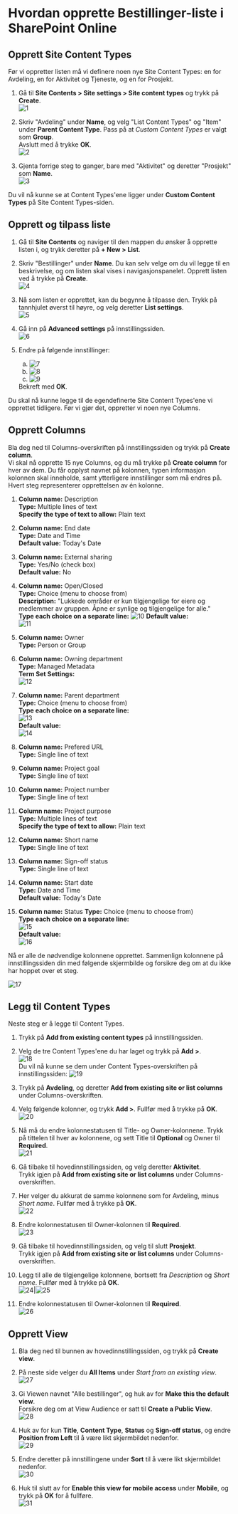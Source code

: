 # Hvordan opprette Bestillinger-liste i SharePoint Online

## Opprett Site Content Types

Før vi oppretter listen må vi definere noen nye Site Content Types: en for Avdeling, en for Aktivitet og Tjeneste, og en for Prosjekt.

 1. Gå til **Site Contents > Site settings > Site content types** og trykk på **Create**.  
![1](img/bestillinger-liste/1.png)
 
 2. Skriv "Avdeling" under **Name**, og velg "List Content Types" og "Item" under **Parent Content Type**. Pass på at *Custom Content Types* er valgt som **Group**.  
Avslutt med å trykke **OK**.  
![2](img/bestillinger-liste/2.png)

 3.  Gjenta forrige steg to ganger, bare med "Aktivitet" og deretter "Prosjekt" som **Name**.  
 ![3](img/bestillinger-liste/3.png)

Du vil nå kunne se at Content Types'ene ligger under **Custom Content Types** på Site Content Types-siden.

## Opprett og tilpass liste

 1.  Gå til **Site Contents** og naviger til den mappen du ønsker å opprette listen i, og trykk deretter på **+ New > List**.
 
 2.  Skriv "Bestillinger" under **Name**. Du kan selv velge om du vil legge til en beskrivelse, og om listen skal vises i navigasjonspanelet. Opprett listen ved å trykke på **Create**.  
 ![4](img/bestillinger-liste/4.png)
 
 3.  Nå som listen er opprettet, kan du begynne å tilpasse den.
Trykk på tannhjulet øverst til høyre, og velg deretter **List settings**.  
![5](img/bestillinger-liste/5.png)

 4. Gå inn på **Advanced settings** på innstillingssiden.  
 ![6](img/bestillinger-liste/6.png)
 
<ol start=5>
	<li>Endre på følgende innstillinger:</li>
	<ol type="a">
		<li><img src="img/bestillinger-liste/7.png" alt="7"></li>
		<li><img src="img/bestillinger-liste/8.png" alt="8"></li>
		<li><img src="img/bestillinger-liste/9.png" alt="9"></li>
	</ol>
	Bekreft med <b>OK</b>.	
</ol>

Du skal nå kunne legge til de egendefinerte Site Content Types'ene vi opprettet tidligere. Før vi gjør 	det, oppretter vi noen nye Columns.

## Opprett Columns

Bla deg ned til Columns-overskriften på innstillingssiden og trykk på **Create column**.  
Vi skal nå opprette 15 nye Columns, og du må trykke på **Create column** for hver av dem. Du får opplyst navnet på kolonnen, typen informasjon kolonnen skal inneholde, samt ytterligere innstillinger som må endres på.  
Hvert steg representerer opprettelsen av én kolonne.

1.  **Column name:** Description  
	**Type:** Multiple lines of text  
	**Specify the type of text to allow:** Plain text  

2.  **Column name:** End date  
**Type:** Date and Time  
**Default value:** Today's Date  

3.  **Column name:** External sharing  
**Type:** Yes/No (check box)  
**Default value:** No  

4.  **Column name:** Open/Closed  
**Type:** Choice (menu to choose from)  
**Description:** "Lukkede områder er kun tilgjengelige for eiere og medlemmer av gruppen. Åpne er synlige og tilgjengelige for alle."  
**Type each choice on a separate line:** 
![10](img/bestillinger-liste/10.png) 
**Default value:**  
![11](img/bestillinger-liste/11.png)

5.  **Column name:** Owner  
**Type:** Person or Group  

6.  **Column name:** Owning department  
**Type:** Managed Metadata  
**Term Set Settings:**  
![12](img/bestillinger-liste/12.png)

7. **Column name:** Parent department  
**Type:** Choice (menu to choose from)  
**Type each choice on a separate line:**  
![13](img/bestillinger-liste/13.png)  
**Default value:**  
![14](img/bestillinger-liste/14.png)

8.  **Column name:** Prefered URL  
**Type:** Single line of text  

9.  **Column name:** Project goal  
**Type:** Single line of text  

10.  **Column name:** Project number  
**Type:** Single line of text  

11.  **Column name:** Project purpose  
**Type:** Multiple lines of text  
**Specify the type of text to allow:** Plain text  

12.  **Column name:** Short name  
**Type:** Single line of text  

13.  **Column name:** Sign-off status  
**Type:** Single line of text  

14.  **Column name:** Start date  
    **Type:** Date and Time  
    **Default value:** Today's Date  

15.  **Column name:** Status
**Type:** Choice (menu to choose from)  
**Type each choice on a separate line:**  
![15](img/bestillinger-liste/15.png)  
**Default value:**  
![16](img/bestillinger-liste/16.png)

Nå er alle de nødvendige kolonnene opprettet. Sammenlign kolonnene på innstillingssiden din med følgende skjermbilde og forsikre deg om at du ikke har hoppet over et steg.

![17](img/bestillinger-liste/17.png)

## Legg til Content Types

Neste steg er å legge til Content Types.

1.  Trykk på **Add from existing content types** på innstillingssiden.  

2.  Velg de tre Content Types'ene du har laget og trykk på **Add >**.  
![18](img/bestillinger-liste/18.png)  
Du vil nå kunne se dem under Content Types-overskriften på innstillingssiden: 
![19](img/bestillinger-liste/19.png)

3.  Trykk på **Avdeling**, og deretter **Add from existing site or list columns** under Columns-overskriften.  

4.  Velg følgende kolonner, og trykk **Add >**. Fullfør med å trykke på **OK**.  
![20](img/bestillinger-liste/20.png)

5. Nå må du endre kolonnestatusen til Title- og Owner-kolonnene. Trykk på tittelen til hver av kolonnene, og sett Title til **Optional** og Owner til **Required**.  
![21](img/bestillinger-liste/21.png)

6. Gå tilbake til hovedinnstillingssiden, og velg deretter **Aktivitet**.  
    Trykk igjen på **Add from existing site or list columns** under Columns-overskriften.  
    
7.  Her velger du akkurat de samme kolonnene som for Avdeling, minus *Short name*. Fullfør med å trykke på **OK**.  
![22](img/bestillinger-liste/22.png)

8. Endre kolonnestatusen til Owner-kolonnen til **Required**.  
![23](img/bestillinger-liste/23.png)

9.  Gå tilbake til hovedinnstillingssiden, og velg til slutt **Prosjekt**.  
    Trykk igjen på **Add from existing site or list columns** under Columns-overskriften.  
    
10.  Legg til alle de tilgjengelige kolonnene, bortsett fra *Description* og *Short name*. Fullfør med å trykke på **OK**.  
![24](img/bestillinger-liste/24.png)|![25](img/bestillinger-liste/25.png)

11. Endre kolonnestatusen til Owner-kolonnen til **Required**.  
![26](img/bestillinger-liste/26.png)

## Opprett View

1.  Bla deg ned til bunnen av hovedinnstillingssiden, og trykk på **Create view**.  

2.  På neste side velger du **All Items** under *Start from an existing view*.  
![27](img/bestillinger-liste/27.png)

3. Gi Viewen navnet "Alle bestillinger", og huk av for **Make this the default view**.  
Forsikre deg om at View Audience er satt til **Create a Public View**.  
![28](img/bestillinger-liste/28.png)

4. Huk av for kun **Title**, **Content Type**, **Status** og **Sign-off status**, og endre **Position from Left** til å være likt skjermbildet nedenfor.  
![29](img/bestillinger-liste/29.png)

5. Endre deretter på innstillingene under **Sort** til å være likt skjermbildet nedenfor.  
![30](img/bestillinger-liste/30.png)

6. Huk til slutt av for **Enable this view for mobile access** under **Mobile**, og trykk på **OK** for å fullføre.  
![31](img/bestillinger-liste/31.png)
